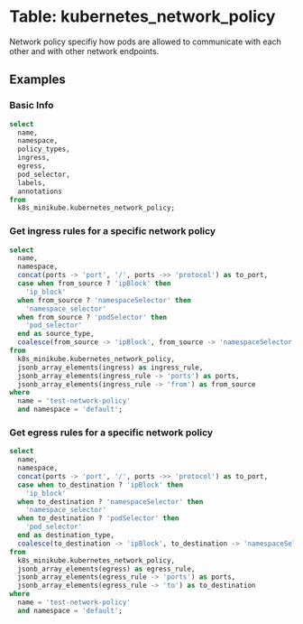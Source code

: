 # Table: kubernetes_network_policy

Network policy specifiy how pods are allowed to communicate with each other and with other network endpoints.

## Examples

### Basic Info

```sql
select
  name,
  namespace,
  policy_types,
  ingress,
  egress,
  pod_selector,
  labels,
  annotations
from
  k8s_minikube.kubernetes_network_policy;
```

### Get ingress rules for a specific network policy

```sql
select
  name,
  namespace,
  concat(ports -> 'port', '/', ports ->> 'protocol') as to_port,
  case when from_source ? 'ipBlock' then
    'ip_block'
  when from_source ? 'namespaceSelector' then
    'namespace_selector'
  when from_source ? 'podSelector' then
    'pod_selector'
  end as source_type,
  coalesce(from_source -> 'ipBlock', from_source -> 'namespaceSelector', from_source -> 'podSelector') as source
from
  k8s_minikube.kubernetes_network_policy,
  jsonb_array_elements(ingress) as ingress_rule,
  jsonb_array_elements(ingress_rule -> 'ports') as ports,
  jsonb_array_elements(ingress_rule -> 'from') as from_source
where
  name = 'test-network-policy'
  and namespace = 'default';
```

### Get egress rules for a specific network policy

```sql
select
  name,
  namespace,
  concat(ports -> 'port', '/', ports ->> 'protocol') as to_port,
  case when to_destination ? 'ipBlock' then
    'ip_block'
  when to_destination ? 'namespaceSelector' then
    'namespace_selector'
  when to_destination ? 'podSelector' then
    'pod_selector'
  end as destination_type,
  coalesce(to_destination -> 'ipBlock', to_destination -> 'namespaceSelector', to_destination -> 'podSelector') as destination
from
  k8s_minikube.kubernetes_network_policy,
  jsonb_array_elements(egress) as egress_rule,
  jsonb_array_elements(egress_rule -> 'ports') as ports,
  jsonb_array_elements(egress_rule -> 'to') as to_destination
where
  name = 'test-network-policy'
  and namespace = 'default';
```
